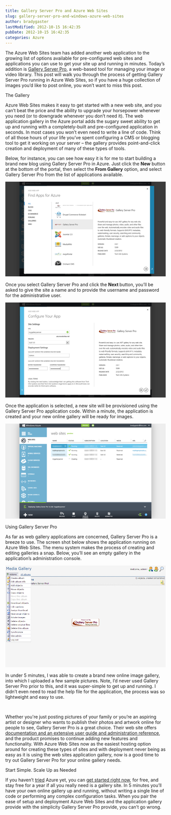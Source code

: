 ```yaml
---
title: Gallery Server Pro and Azure Web Sites
slug: gallery-server-pro-and-windows-azure-web-sites
author: bradygaster
lastModified: 2012-10-15 16:42:35
pubDate: 2012-10-15 16:42:35
categories: Azure
---
```


<p>The Azure Web Sites team has added another web application to the growing list of options available for pre-configured web sites and applications you can use to get your site up and running in minutes. Today&#x2019;s addition is
  <a href="http://www.galleryserverpro.com/">Gallery Server Pro</a>, a web-based tool for managing your image or video library. This post will walk you through the process of getting Gallery Server Pro running in Azure Web Sites, so if you have a huge collection of images you&#x2019;d like to post online,
  you won&#x2019;t want to miss this post.</p>
The Gallery
<p>Azure Web Sites makes it easy to get started with a new web site, and you can&#x2019;t beat the price and the ability to upgrade your horsepower whenever you need (or to downgrade whenever you don&#x2019;t need it). The web application gallery in the Azure portal adds
  the sugary sweet ability to get up and running with a completely-built and pre-configured application in seconds. In most cases you won&#x2019;t even need to write a line of code. Think of all those hours of your life you&#x2019;ve spent configuring a CMS or blogging
  tool to get it working on your server &#x2013; the gallery provides point-and-click creation and deployment of many of these types of tools.</p>
<p>Below, for instance, you can see how easy it is for me to start building a brand new blog using Gallery Server Pro in Azure. Just click the <strong>New</strong>  button at the bottom of the portal, then select the <strong>From Gallery</strong>  option,
  and select Gallery Server Pro from the list of applications available.</p>
<p>
  <img src="media/galsrvpro-1.png" alt="">
</p>
<p>Once you select Gallery Server Pro and click the <strong>Next </strong> button, you&#x2019;ll be asked to give the site a name and to provide the username and password for the administrative user.</p>
<p>
  <img src="media/galsrvpro-2.png" alt="">
</p>
<p>Once the application is selected, a new site will be provisioned using the Gallery Server Pro application code. Within a minute, the application is created and your new online gallery will be ready for images.</p>
<p>
  <img src="media/galsrvpro-3.png" alt="">
</p>
Using Gallery Server Pro
<p>As far as web gallery applications are concerned, Gallery Server Pro is a breeze to use. The screen shot below shows the application running on Azure Web Sites. The menu system makes the process of creating and editing galleries a snap. Below, you&#x2019;ll
  see an empty gallery in the application&#x2019;s administration console.</p>
<p>
  <img src="media/galsrvpro-5.png" alt="">
</p>
<p>In under 5 minutes, I was able to create a brand new online image gallery, into which I uploaded a few sample pictures. Note, I&#x2019;d never used Gallery Server Pro prior to this, and it was super-simple to get up and running. I didn&#x2019;t even need to read the
  help file for the application, the process was so lightweight and easy to use.</p>
<p>
  <img src="media/galsrvpro-6.png" alt="">
</p>
<p>Whether you&apos;re just posting pictures of your family or you&#x2019;re an aspiring artist or designer who wants to publish their photos and artwork online for people to see, Gallery Server Pro is a great choice. Their web site offers
  <a href="http://www.galleryserverpro.com/support.aspx">documentation and an extensive user guide and administration reference</a>, and the product promises to continue adding new features and functionality. With Azure Web Sites now as the easiest hosting option around for creating these types of sites and
  with deployment never being as easy as it is using the web sites application gallery, now is a good time to try out Gallery Server Pro for your online gallery needs.</p>
Start Simple. Scale Up as Needed
<p>If you haven&#x2019;t
  <a href="http://bit.ly/windowsazuretrial">tried</a>  Azure yet, you can
  <a href="http://bit.ly/windowsazuretrial">get started right now</a>, for free, and stay free for a year if all you really need is a gallery site. In 5 minutes you&#x2019;ll have your own online gallery up and running, without writing a single line of code or performing any complex configuration tasks.
  When you pair the ease of setup and deployment Azure Web Sites and the application gallery provide with the simplicity Gallery Server Pro provide, you can&#x2019;t go wrong.</p>
